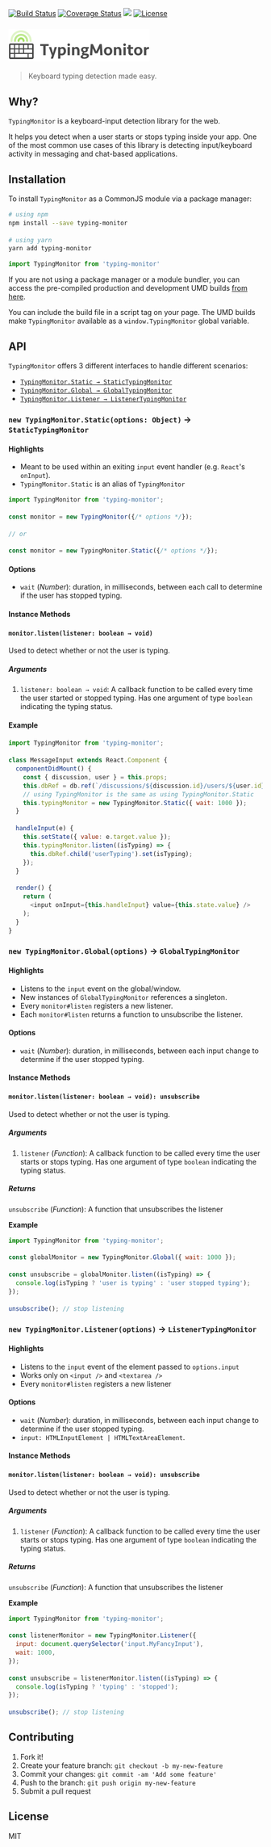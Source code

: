 [![Build Status](https://travis-ci.org/wsmd/typing-monitor.svg?branch=master)](https://travis-ci.org/wsmd/typing-monitor)
[![Coverage Status](https://coveralls.io/repos/github/wsmd/typing-monitor/badge.svg?branch=master)](https://coveralls.io/github/wsmd/typing-monitor?branch=master)
![](https://img.shields.io/badge/module-umd%2C%20cjs%2C%20es-brightgreen.svg)
[![License](https://img.shields.io/github/license/wsmd/typing-monitor.svg)](https://github.com/wsmd/typing-monitor/blob/master/LICENSE)

### <img src="https://raw.githubusercontent.com/wsmd/typing-monitor/master/logo/logo.png" alt="TypingMonitor" width="280" />

> Keyboard typing detection made easy.

## Why?

`TypingMonitor` is a keyboard-input detection library for the web.

It helps you detect when a user starts or stops typing inside your app. One of the most common use cases of this library is detecting input/keyboard activity in messaging and chat-based applications.

## Installation

To install `TypingMonitor` as a CommonJS module via a package manager:

```bash
# using npm
npm install --save typing-monitor

# using yarn
yarn add typing-monitor
```

```js
import TypingMonitor from 'typing-monitor'
```

If you are not using a package manager or a module bundler, you can access the pre-compiled production and development UMD builds [from here]().

You can include the build file in a script tag on your page. The UMD builds make `TypingMonitor` available as a `window.TypingMonitor` global variable.

## API

`TypingMonitor` offers 3 different interfaces to handle different scenarios:

- [`TypingMonitor.Static → StaticTypingMonitor`](#new-typingmonitorstaticoptions-object--statictypingmonitor)
- [`TypingMonitor.Global → GlobalTypingMonitor`](#new-typingmonitorglobaloptions--globaltypingmonitor)
- [`TypingMonitor.Listener → ListenerTypingMonitor`](#new-typingmonitorlisteneroptions--listenertypingmonitor)

### `new TypingMonitor.Static(options: Object)` → `StaticTypingMonitor`

#### Highlights

- Meant to be used within an exiting `input` event handler (e.g. `React`'s `onInput`).
- `TypingMonitor.Static` is an alias of `TypingMonitor`

```js
import TypingMonitor from 'typing-monitor';

const monitor = new TypingMonitor({/* options */});

// or

const monitor = new TypingMonitor.Static({/* options */});
```

#### Options

- `wait` (*Number*): duration, in milliseconds, between each call to determine if the user has stopped typing.

#### Instance Methods

#### `monitor.listen(listener: boolean → void)`

Used to detect whether or not the user is typing.

##### Arguments

1. `listener: boolean → void`: A callback function to be called every time the user started or stopped typing. Has one argument of type `boolean` indicating the typing status.

#### Example

```js
import TypingMonitor from 'typing-monitor';

class MessageInput extends React.Component {
  componentDidMount() {
    const { discussion, user } = this.props;
    this.dbRef = db.ref(`/discussions/${discussion.id}/users/${user.id}`);
    // using TypingMonitor is the same as using TypingMonitor.Static
    this.typingMonitor = new TypingMonitor.Static({ wait: 1000 });
  }

  handleInput(e) {
    this.setState({ value: e.target.value });
    this.typingMonitor.listen((isTyping) => {
      this.dbRef.child('userTyping').set(isTyping);
    });
  }

  render() {
    return (
      <input onInput={this.handleInput} value={this.state.value} />
    );
  }
}
```

### `new TypingMonitor.Global(options)` → `GlobalTypingMonitor`

#### Highlights

- Listens to the `input` event on the global/window.
- New instances of `GlobalTypingMonitor` references a singleton.
- Every `monitor#listen` registers a new listener.
- Each `monitor#listen` returns a function to unsubscribe the listener.

#### Options

- `wait` (*Number*): duration, in milliseconds, between each input change to determine if the user stopped typing.

#### Instance Methods

#### `monitor.listen(listener: boolean → void): unsubscribe`

Used to detect whether or not the user is typing.

##### Arguments

1. `listener` (*Function*): A callback function to be called every time the user starts or stops typing. Has one argument of type `boolean` indicating the typing status.

##### Returns

`unsubscribe` (*Function*): A function that unsubscribes the listener

**Example**

```js
import TypingMonitor from 'typing-monitor';

const globalMonitor = new TypingMonitor.Global({ wait: 1000 });

const unsubscribe = globalMonitor.listen((isTyping) => {
  console.log(isTyping ? 'user is typing' : 'user stopped typing');
});

unsubscribe(); // stop listening
```

### `new TypingMonitor.Listener(options)` → `ListenerTypingMonitor`

#### Highlights

- Listens to the `input` event of the element passed to `options.input`
- Works only on `<input />` and `<textarea />`
- Every `monitor#listen` registers a new listener

#### Options

- `wait` (*Number*): duration, in milliseconds, between each input change to determine if the user stopped typing.
- `input: HTMLInputElement | HTMLTextAreaElement`.

#### Instance Methods

#### `monitor.listen(listener: boolean → void): unsubscribe`

Used to detect whether or not the user is typing.

##### Arguments

1. `listener` (*Function*): A callback function to be called every time the user starts or stops typing. Has one argument of type `boolean` indicating the typing status.

##### Returns

`unsubscribe` (*Function*): A function that unsubscribes the listener

**Example**

```js
import TypingMonitor from 'typing-monitor';

const listenerMonitor = new TypingMonitor.Listener({
  input: document.querySelector('input.MyFancyInput'),
  wait: 1000,
});

const unsubscribe = listenerMonitor.listen((isTyping) => {
  console.log(isTyping ? 'typing' : 'stopped');
});

unsubscribe(); // stop listening
```

## Contributing

1. Fork it!
2. Create your feature branch: `git checkout -b my-new-feature`
3. Commit your changes: `git commit -am 'Add some feature'`
4. Push to the branch: `git push origin my-new-feature`
5. Submit a pull request

## License

MIT

